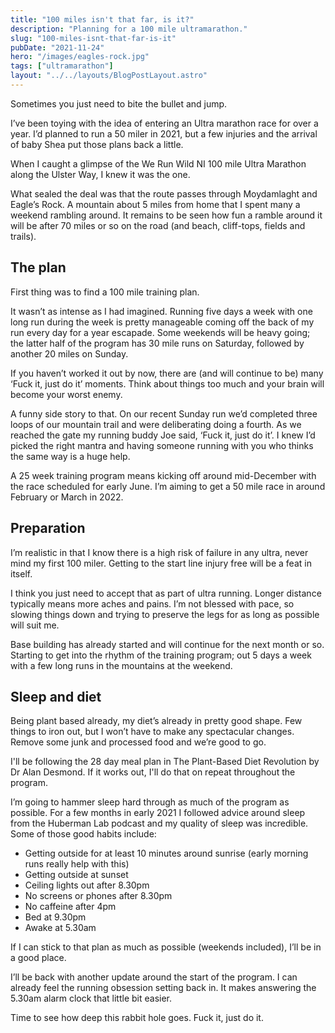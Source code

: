```yaml
---
title: "100 miles isn't that far, is it?"
description: "Planning for a 100 mile ultramarathon."
slug: "100-miles-isnt-that-far-is-it"
pubDate: "2021-11-24"
hero: "/images/eagles-rock.jpg"
tags: ["ultramarathon"]
layout: "../../layouts/BlogPostLayout.astro"
---
```


Sometimes you just need to bite the bullet and jump.

I’ve been toying with the idea of entering an Ultra marathon race for over a year. I’d planned to run a 50 miler in 2021, but a few injuries and the arrival of baby Shea put those plans back a little.

When I caught a glimpse of the We Run Wild NI 100 mile Ultra Marathon along the Ulster Way, I knew it was the one.

What sealed the deal was that the route passes through Moydamlaght and Eagle’s Rock. A mountain about 5 miles from home that I spent many a weekend rambling around. It remains to be seen how fun a ramble around it will be after 70 miles or so on the road (and beach, cliff-tops, fields and trails).

## The plan

First thing was to find a 100 mile training plan.

It wasn’t as intense as I had imagined. Running five days a week with one long run during the week is pretty manageable coming off the back of my run every day for a year escapade. Some weekends will be heavy going; the latter half of the program has 30 mile runs on Saturday, followed by another 20 miles on Sunday.

If you haven’t worked it out by now, there are (and will continue to be) many ‘Fuck it, just do it’ moments. Think about things too much and your brain will become your worst enemy.

A funny side story to that. On our recent Sunday run we’d completed three loops of our mountain trail and were deliberating doing a fourth. As we reached the gate my running buddy Joe said, ‘Fuck it, just do it’. I knew I’d picked the right mantra and having someone running with you who thinks the same way is a huge help.

A 25 week training program means kicking off around mid-December with the race scheduled for early June. I’m aiming to get a 50 mile race in around February or March in 2022.

## Preparation

I’m realistic in that I know there is a high risk of failure in any ultra, never mind my first 100 miler. Getting to the start line injury free will be a feat in itself.

I think you just need to accept that as part of ultra running. Longer distance typically means more aches and pains. I’m not blessed with pace, so slowing things down and trying to preserve the legs for as long as possible will suit me.

Base building has already started and will continue for the next month or so. Starting to get into the rhythm of the training program; out 5 days a week with a few long runs in the mountains at the weekend.

## Sleep and diet

Being plant based already, my diet’s already in pretty good shape. Few things to iron out, but I won’t have to make any spectacular changes. Remove some junk and processed food and we’re good to go.

I'll be following the 28 day meal plan in The Plant-Based Diet Revolution by Dr Alan Desmond. If it works out, I'll do that on repeat throughout the program.

I’m going to hammer sleep hard through as much of the program as possible. For a few months in early 2021 I followed advice around sleep from the Huberman Lab podcast and my quality of sleep was incredible. Some of those good habits include:

- Getting outside for at least 10 minutes around sunrise (early morning runs really help with this)
- Getting outside at sunset
- Ceiling lights out after 8.30pm
- No screens or phones after 8.30pm
- No caffeine after 4pm
- Bed at 9.30pm
- Awake at 5.30am

If I can stick to that plan as much as possible (weekends included), I’ll be in a good place.

I’ll be back with another update around the start of the program. I can already feel the running obsession setting back in. It makes answering the 5.30am alarm clock that little bit easier.

Time to see how deep this rabbit hole goes. Fuck it, just do it.
